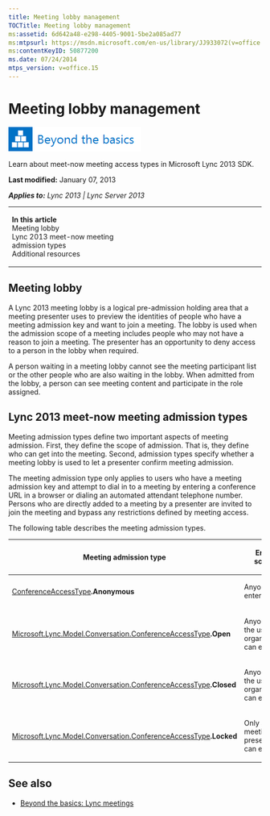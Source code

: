 ```yaml
---
title: Meeting lobby management
TOCTitle: Meeting lobby management
ms:assetid: 6d642a48-e298-4405-9001-5be2a085ad77
ms:mtpsurl: https://msdn.microsoft.com/en-us/library/JJ933072(v=office.15)
ms:contentKeyID: 50877200
ms.date: 07/24/2014
mtps_version: v=office.15
---
```


# Meeting lobby management

![Beyond the basics topic](images/JJ937254.mod_icon_beyondbasics_long(Office.15).png "Beyond the basics topic")

Learn about meet-now meeting access types in Microsoft Lync 2013 SDK.

**Last modified:** January 07, 2013

***Applies to:** Lync 2013 | Lync Server 2013*

<table>
<colgroup>
<col style="width: 50%" />
<col style="width: 50%" />
</colgroup>
<tbody>
<tr class="odd">
<td><p><strong>In this article</strong><br />
Meeting lobby<br />
Lync 2013 meet-now meeting admission types<br />
Additional resources</p></td>
<td><p></p></td>
</tr>
</tbody>
</table>

## Meeting lobby

A Lync 2013 meeting lobby is a logical pre-admission holding area that a meeting presenter uses to preview the identities of people who have a meeting admission key and want to join a meeting. The lobby is used when the admission scope of a meeting includes people who may not have a reason to join a meeting. The presenter has an opportunity to deny access to a person in the lobby when required.

A person waiting in a meeting lobby cannot see the meeting participant list or the other people who are also waiting in the lobby. When admitted from the lobby, a person can see meeting content and participate in the role assigned.

## Lync 2013 meet-now meeting admission types

Meeting admission types define two important aspects of meeting admission. First, they define the scope of admission. That is, they define who can get into the meeting. Second, admission types specify whether a meeting lobby is used to let a presenter confirm meeting admission.

The meeting admission type only applies to users who have a meeting admission key and attempt to dial in to a meeting by entering a conference URL in a browser or dialing an automated attendant telephone number. Persons who are directly added to a meeting by a presenter are invited to join the meeting and bypass any restrictions defined by meeting access.

The following table describes the meeting admission types.

<table>
<colgroup>
<col style="width: 33%" />
<col style="width: 33%" />
<col style="width: 33%" />
</colgroup>
<thead>
<tr class="header">
<th><p>Meeting admission type</p></th>
<th><p>Entry scope</p></th>
<th><p>Lobby active?</p></th>
</tr>
</thead>
<tbody>
<tr class="odd">
<td><p><a href="https://msdn.microsoft.com/en-us/library/jj294117(v=office.15)">ConferenceAccessType</a><strong>.Anonymous</strong></p></td>
<td><p>Anyone can enter.</p></td>
<td><p>No</p></td>
</tr>
<tr class="even">
<td><p><a href="https://msdn.microsoft.com/en-us/library/jj294117(v=office.15)">Microsoft.Lync.Model.Conversation.ConferenceAccessType</a><strong>.Open</strong></p></td>
<td><p>Anyone in the user’s organization can enter.</p></td>
<td><p>No</p></td>
</tr>
<tr class="odd">
<td><p><a href="https://msdn.microsoft.com/en-us/library/jj294117(v=office.15)">Microsoft.Lync.Model.Conversation.ConferenceAccessType</a><strong>.Closed</strong></p></td>
<td><p>Anyone in the user’s organization can enter.</p></td>
<td><p>Yes</p></td>
</tr>
<tr class="even">
<td><p><a href="https://msdn.microsoft.com/en-us/library/jj294117(v=office.15)">Microsoft.Lync.Model.Conversation.ConferenceAccessType</a><strong>.Locked</strong></p></td>
<td><p>Only a meeting presenter can enter.</p></td>
<td><p>Yes</p></td>
</tr>
</tbody>
</table>

## See also

  - [Beyond the basics: Lync meetings](beyond-the-basics-lync-meetings.md)

